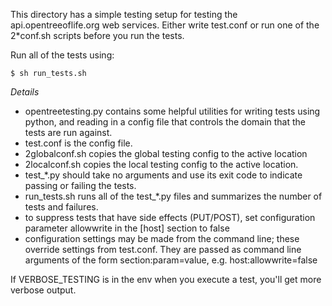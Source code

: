 This directory has a simple testing setup for testing the api.opentreeoflife.org 
web services. Either write test.conf or run one of the 2*conf.sh scripts
before you run the tests.

Run all of the tests using:

    $ sh run_tests.sh

*Details*

  * opentreetesting.py contains some helpful utilities for writing tests
        using python, and reading in a config file that controls the domain
        that the tests are run against.
  * test.conf is the config file.
  * 2globalconf.sh copies the global testing config to the active location
  * 2localconf.sh copies the local testing config to the active location.
  * test_*.py should take no arguments and use its exit code to indicate
        passing or failing the tests.
  * run_tests.sh runs all of the test_*.py files and summarizes the number
        of tests and failures.
  * to suppress tests that have side effects (PUT/POST), set configuration
    parameter allowwrite in the \[host\] section to false
  * configuration settings may be made from the command line; these
    override settings from test.conf.  They are passed as command line
    arguments of the form section:param=value, e.g. host:allowwrite=false

If VERBOSE_TESTING is in the env when you execute a test, you'll get more
verbose output.

